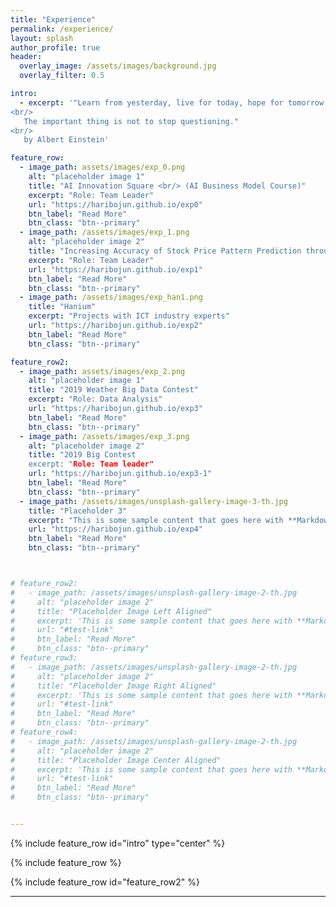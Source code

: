 ```yaml
---  
title: "Experience"
permalink: /experience/
layout: splash
author_profile: true
header:
  overlay_image: /assets/images/background.jpg
  overlay_filter: 0.5

intro:
  - excerpt: '"Learn from yesterday, live for today, hope for tomorrow.
<br/>
   The important thing is not to stop questioning."  
<br/>
   by Albert Einstein'

feature_row:
  - image_path: assets/images/exp_0.png
    alt: "placeholder image 1"
    title: "AI Innovation Square <br/> (AI Business Model Course)"
    excerpt: "Role: Team Leader"
    url: "https://haribojun.github.io/exp0"
    btn_label: "Read More"
    btn_class: "btn--primary"   
  - image_path: /assets/images/exp_1.png
    alt: "placeholder image 2"
    title: "Increasing Accuracy of Stock Price Pattern Prediction through Data Augmentation for Deep Learning"
    excerpt: "Role: Team Leader"
    url: "https://haribojun.github.io/exp1"
    btn_label: "Read More"
    btn_class: "btn--primary"
  - image_path: /assets/images/exp_han1.png
    title: "Hanium"
    excerpt: "Projects with ICT industry experts"
    url: "https://haribojun.github.io/exp2"
    btn_label: "Read More"
    btn_class: "btn--primary"

feature_row2:
  - image_path: assets/images/exp_2.png
    alt: "placeholder image 1"
    title: "2019 Weather Big Data Contest"
    excerpt: "Role: Data Analysis"
    url: "https://haribojun.github.io/exp3"
    btn_label: "Read More"
    btn_class: "btn--primary"   
  - image_path: /assets/images/exp_3.png
    alt: "placeholder image 2"
    title: "2019 Big Contest
    excerpt: "Role: Team leader"
    url: "https://haribojun.github.io/exp3-1"
    btn_label: "Read More"
    btn_class: "btn--primary"
  - image_path: /assets/images/unsplash-gallery-image-3-th.jpg
    title: "Placeholder 3"
    excerpt: "This is some sample content that goes here with **Markdown** formatting."
    url: "https://haribojun.github.io/exp4"
    btn_label: "Read More"
    btn_class: "btn--primary"



# feature_row2:
#   - image_path: /assets/images/unsplash-gallery-image-2-th.jpg
#     alt: "placeholder image 2"
#     title: "Placeholder Image Left Aligned"
#     excerpt: 'This is some sample content that goes here with **Markdown** formatting. Left aligned with `type="left"`'
#     url: "#test-link"
#     btn_label: "Read More"
#     btn_class: "btn--primary"
# feature_row3:
#   - image_path: /assets/images/unsplash-gallery-image-2-th.jpg
#     alt: "placeholder image 2"
#     title: "Placeholder Image Right Aligned"
#     excerpt: 'This is some sample content that goes here with **Markdown** formatting. Right aligned with `type="right"`'
#     url: "#test-link"
#     btn_label: "Read More"
#     btn_class: "btn--primary"
# feature_row4:
#   - image_path: /assets/images/unsplash-gallery-image-2-th.jpg
#     alt: "placeholder image 2"
#     title: "Placeholder Image Center Aligned"
#     excerpt: 'This is some sample content that goes here with **Markdown** formatting. Centered with `type="center"`'
#     url: "#test-link"
#     btn_label: "Read More"
#     btn_class: "btn--primary"


---
```




{% include feature_row id="intro" type="center" %}

{% include feature_row %}

{% include feature_row id="feature_row2" %}

<!-- {% include feature_row id="feature_row2" type="left" %}

{% include feature_row id="feature_row3" type="right" %}

{% include feature_row id="feature_row4" type="center" %}
 -->




---
